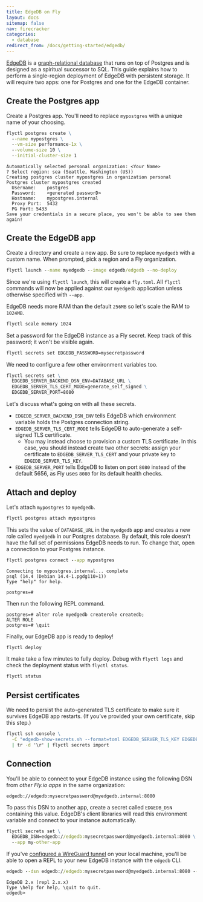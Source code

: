 ```yaml
---
title: EdgeDB on Fly
layout: docs
sitemap: false
nav: firecracker
categories:
  - database
redirect_from: /docs/getting-started/edgedb/
---
```


[EdgeDB](https://www.edgedb.com) is a [graph-relational database](https://www.edgedb.com/blog/the-graph-relational-database-defined) that runs on top of Postgres and is designed as a spiritual successor to SQL. This guide explains how to perform a single-region deployment of EdgeDB with persistent storage. It will require two apps: one for Postgres and one for the EdgeDB container.

## Create the Postgres app

Create a Postgres app. You'll need to replace `mypostgres` with a unique name of your choosing.

```cmd
flyctl postgres create \
  --name mypostgres \
  --vm-size performance-1x \
  --volume-size 10 \
  --initial-cluster-size 1
```
```output
Automatically selected personal organization: <Your Name>
? Select region: sea (Seattle, Washington (US))
Creating postgres cluster mypostgres in organization personal
Postgres cluster mypostgres created
  Username:    postgres
  Password:    <generated passworD>
  Hostname:    mypostgres.internal
  Proxy Port:  5432
  PG Port: 5433
Save your credentials in a secure place, you won't be able to see them again! 
```

## Create the EdgeDB app

Create a directory and create a new app. Be sure to replace `myedgedb` with a custom name. When prompted, pick a region and a Fly organization.

```cmd
flyctl launch --name myedgedb --image edgedb/edgedb --no-deploy
```

Since we're using `flyctl launch`, this will create a `fly.toml`. All `flyctl` commands will now be applied against our `myedgedb` application unless otherwise specified with `--app`. 

EdgeDB needs more RAM than the default `256MB` so let's scale the RAM to `1024MB`.

```cmd
flyctl scale memory 1024
```

Set a password for the EdgeDB instance as a Fly secret. Keep track of this password; it won't be visible again.

```cmd
flyctl secrets set EDGEDB_PASSWORD=mysecretpassword
```

We need to configure a few other environment variables too.

```cmd
flyctl secrets set \
  EDGEDB_SERVER_BACKEND_DSN_ENV=DATABASE_URL \
  EDGEDB_SERVER_TLS_CERT_MODE=generate_self_signed \
  EDGEDB_SERVER_PORT=8080
```

Let's discuss what's going on with all these secrets.

- `EDGEDB_SERVER_BACKEND_DSN_ENV` tells EdgeDB which environment variable holds the Postgres connection string.
- `EDGEDB_SERVER_TLS_CERT_MODE` tells EdgeDB to auto-generate a self-signed TLS certificate.
  - You may instead choose to provision a custom TLS certificate. In this case, you should instead create two other secrets: assign your certificate to `EDGEDB_SERVER_TLS_CERT` and your private key to `EDGEDB_SERVER_TLS_KEY`.
- `EDGEDB_SERVER_PORT` tells EdgeDB to listen on port `8080` instead of the default 5656, as Fly uses `8080` for its default health checks.

## Attach and deploy

Let's attach `mypostgres` to `myedgedb`.

```cmd
flyctl postgres attach mypostgres
```

This sets the value of `DATABASE_URL` in the `myedgedb` app and creates a new role called `myedgedb` in our Postgres database. By default, this role doesn't have the full set of permissions EdgeDB needs to run. To change that, open a connection to your Postgres instance.

```cmd
flyctl postgres connect --app mypostgres
```
```output
Connecting to mypostgres.internal... complete
psql (14.4 (Debian 14.4-1.pgdg110+1))
Type "help" for help.

postgres=# 
```

Then run the following REPL command.

```
postgres=# alter role myedgedb createrole createdb;
ALTER ROLE
postgres=# \quit
```

Finally, our EdgeDB app is ready to deploy!

```cmd
flyctl deploy
```

It make take a few minutes to fully deploy. Debug with `flyctl logs` and check the deployment status with `flyctl status`.

```cmd
flyctl status
```

## Persist certificates

We need to persist the auto-generated TLS certificate to make sure it survives EdgeDB app restarts. (If you’ve provided your own certificate, skip this step.)

```cmd
flyctl ssh console \
  -C "edgedb-show-secrets.sh --format=toml EDGEDB_SERVER_TLS_KEY EDGEDB_SERVER_TLS_CERT" \
  | tr -d '\r' | flyctl secrets import
```

## Connection

You'll be able to connect to your EdgeDB instance using the following DSN from *other Fly.io apps* in the same organization:

`edgedb://edgedb:mysecretpassword@myedgedb.internal:8080`

To pass this DSN to another app, create a secret called `EDGEDB_DSN` containing this value. EdgeDB's client libraries will read this environment variable and connect to your instance automatically.

```cmd
flyctl secrets set \
  EDGEDB_DSN=edgedb://edgedb:mysecretpassword@myedgedb.internal:8080 \
  --app my-other-app
```

If you've [configured a WireGuard tunnel](https://fly.io/docs/reference/private-networking/) on your local machine, you'll be able to open a REPL to your new EdgeDB instance with the `edgedb` CLI.

```cmd
edgedb --dsn edgedb://edgedb:mysecretpassword@myedgedb.internal:8080 --tls-security insecure
```
```output
EdgeDB 2.x (repl 2.x.x)
Type \help for help, \quit to quit.
edgedb>
```
